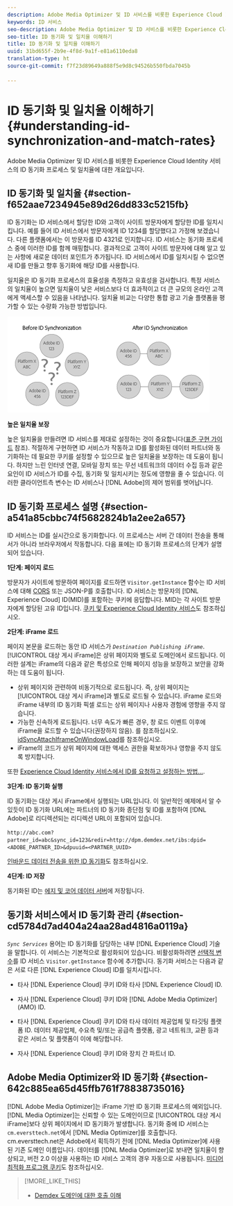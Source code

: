```yaml
---
description: Adobe Media Optimizer 및 ID 서비스를 비롯한 Experience Cloud Identity 서비스의 ID 동기화 프로세스 및 일치율에 대한 개요입니다.
keywords: ID 서비스
seo-description: Adobe Media Optimizer 및 ID 서비스를 비롯한 Experience Cloud Identity 서비스의 ID 동기화 프로세스 및 일치율에 대한 개요입니다.
seo-title: ID 동기화 및 일치율 이해하기
title: ID 동기화 및 일치율 이해하기
uuid: 31bd655f-2b9e-4f8d-9a1f-e81a6110eda8
translation-type: ht
source-git-commit: f7f23d89649a888f5e9d8c94526b550fbda7045b

---
```



# ID 동기화 및 일치율 이해하기{#understanding-id-synchronization-and-match-rates}

Adobe Media Optimizer 및 ID 서비스를 비롯한 Experience Cloud Identity 서비스의 ID 동기화 프로세스 및 일치율에 대한 개요입니다.

## ID 동기화 및 일치율 {#section-f652aae7234945e89d26dd833c5215fb}

ID 동기화는 ID 서비스에서 할당한 ID와 고객이 사이트 방문자에게 할당한 ID를 일치시킵니다. 예를 들어 ID 서비스에서 방문자에게 ID 1234를 할당했다고 가정해 보겠습니다. 다른 플랫폼에서는 이 방문자를 ID 4321로 인지합니다. ID 서비스는 동기화 프로세스 중에 이러한 ID를 함께 매핑합니다. 결과적으로 고객이 사이트 방문자에 대해 알고 있는 사항에 새로운 데이터 포인트가 추가됩니다. ID 서비스에서 ID를 일치시킬 수 없으면 새 ID를 만들고 향후 동기화에 해당 ID를 사용합니다.

일치율은 ID 동기화 프로세스의 효율성을 측정하고 유효성을 검사합니다. 특정 서비스의 일치율이 높으면 일치율이 낮은 서비스보다 더 효과적이고 더 큰 규모의 온라인 고객에게 액세스할 수 있음을 나타냅니다. 일치율 비교는 다양한 통합 광고 기술 플랫폼을 평가할 수 있는 수량화 가능한 방법입니다.

![](assets/idsync2.png)

**높은 일치율 보장**

높은 일치율을 만들려면 ID 서비스를 제대로 설정하는 것이 중요합니다([표준 구현 가이드](../implementation-guides/standard.md#concept-89cd0199a9634fc48644f2d61e3d2445) 참조). 적절하게 구현하면 ID 서비스가 작동하고 ID를 활성화된 데이터 파트너와 동기화하는 데 필요한 쿠키를 설정할 수 있으므로 높은 일치율을 보장하는 데 도움이 됩니다. 하지만 느린 인터넷 연결, 모바일 장치 또는 무선 네트워크의 데이터 수집 등과 같은 요인이 ID 서비스가 ID를 수집, 동기화 및 일치시키는 정도에 영향을 줄 수 있습니다. 이러한 클라이언트측 변수는 ID 서비스나 [!DNL Adobe]의 제어 범위를 벗어납니다.

## ID 동기화 프로세스 설명 {#section-a541a85cbbc74f5682824b1a2ee2a657}

ID 서비스는 ID를 실시간으로 동기화합니다. 이 프로세스는 서버 간 데이터 전송을 통해서가 아니라 브라우저에서 작동합니다. 다음 표에는 ID 동기화 프로세스의 단계가 설명되어 있습니다.

**1단계: 페이지 로드**

방문자가 사이트에 방문하여 페이지를 로드하면 `Visitor.getInstance` 함수는 ID 서비스에 대해 [CORS](../reference/cors.md#concept-6c280446990d46d88ba9da15d2dcc758) 또는 JSON-P를 호출합니다. ID 서비스는 방문자의 [!DNL Experience Cloud] ID(MID)를 포함하는 쿠키에 응답합니다. MID는 각 사이트 방문자에게 할당된 고유 ID입니다. [쿠키 및 Experience Cloud Identity 서비스](../introduction/cookies.md)도 참조하십시오.

**2단계: iFrame 로드**

페이지 본문을 로드하는 동안 ID 서비스가 *`Destination Publishing iFrame`*. [!UICONTROL 대상 게시 iFrame]은 상위 페이지와 별도로 도메인에서 로드됩니다. 이러한 설계는 iFrame의 다음과 같은 특성으로 인해 페이지 성능을 보장하고 보안을 강화하는 데 도움이 됩니다.

* 상위 페이지와 관련하여 비동기적으로 로드됩니다. 즉, 상위 페이지는 [!UICONTROL 대상 게시 iFrame]과 별도로 로드될 수 있습니다. iFrame 로드와 iFrame 내부의 ID 동기화 픽셀 로드는 상위 페이지나 사용자 경험에 영향을 주지 않습니다. 
* 가능한 신속하게 로드됩니다. 너무 속도가 빠른 경우, 창 로드 이벤트 이후에 iFrame을 로드할 수 있습니다(권장하지 않음). 를 참조하십시오. [idSyncAttachIframeOnWindowLoad](../library/function-vars/idsyncattachiframeonwindowload.md#reference-b86b7112e0814a4c82c4e24c158508f4)를 참조하십시오.
* iFrame의 코드가 상위 페이지에 대한 액세스 권한을 확보하거나 영향을 주지 않도록 방지합니다.

또한 [Experience Cloud Identity 서비스에서 ID를 요청하고 설정하는 방법...](../introduction/id-request.md#concept-2caacebb1d244402816760e9b8bcef6a).

**3단계: ID 동기화 실행**

ID 동기화는 대상 게시 iFrame에서 실행되는 URL입니다. 이 일반적인 예제에서 알 수 있듯이 ID 동기화 URL에는 파트너의 ID 동기화 종단점 및 ID를 포함하여 [!DNL Adobe]로 리디렉션되는 리디렉션 URL이 포함되어 있습니다.

`http://abc.com?partner_id=abc&sync_id=123&redir=http://dpm.demdex.net/ibs:dpid=<ADOBE_PARTNER_ID>&dpuuid=<PARTNER_UUID>`

[인바운드 데이터 전송을 위한 ID 동기화](https://marketing.adobe.com/resources/help/en_US/aam/c_id_sync_in.html)도 참조하십시오.

**4단계: ID 저장**

동기화된 ID는 [에지 및 코어 데이터 서버](https://marketing.adobe.com/resources/help/ko_KR/aam/c_compedge.html)에 저장됩니다.

## 동기화 서비스에서 ID 동기화 관리 {#section-cd5784d7ad404a24aa28ad4816a0119a}

*`Sync Services`* 용어는 ID 동기화를 담당하는 내부 [!DNL Experience Cloud] 기술을 말합니다. 이 서비스는 기본적으로 활성화되어 있습니다. 비활성화하려면 [선택적 변수](../library/function-vars/disableidsync.md#reference-589d6b489ac64eddb5a7ff758945e414)를 ID 서비스 `Visitor.getInstance` 함수에 추가합니다. 동기화 서비스는 다음과 같은 서로 다른 [!DNL Experience Cloud] ID를 일치시킵니다.

* 타사 [!DNL Experience Cloud] 쿠키 ID와 타사 [!DNL Experience Cloud] ID.

* 자사 [!DNL Experience Cloud] 쿠키 ID와 [!DNL Adobe Media Optimizer] (AMO) ID.

* 타사 [!DNL Experience Cloud] 쿠키 ID와 타사 데이터 제공업체 및 타깃팅 플랫폼 ID. 데이터 제공업체, 수요측 및/또는 공급측 플랫폼, 광고 네트워크, 교환 등과 같은 서비스 및 플랫폼이 이에 해당합니다.
* 자사 [!DNL Experience Cloud] 쿠키 ID와 장치 간 파트너 ID.

## Adobe Media Optimizer와 ID 동기화 {#section-642c885ea65d45ffb761f78838735016}

[!DNL Adobe Media Optimizer]는 iFrame 기반 ID 동기화 프로세스의 예외입니다. [!DNL Media Optimizer]는 신뢰할 수 있는 도메인이므로 [!UICONTROL 대상 게시 iFrame]보다 상위 페이지에서 ID 동기화가 발생합니다. 동기화 중에 ID 서비스는 `cm.eversttech.net`에서 [!DNL Media Optimizer]를 호출합니다. cm.eversttech.net은 Adobe에서 획득하기 전에 [!DNL Media Optimizer]에 사용된 기존 도메인 이름입니다. 데이터를 [!DNL Media Optimizer]로 보내면 일치율이 향상되고, 버전 2.0 이상을 사용하는 ID 서비스 고객의 경우 자동으로 사용됩니다. [미디어 최적화 프로그램 쿠키](https://marketing.adobe.com/resources/help/ko_KR/whitepapers/cookies/cookies_media_optimizer.html)도 참조하십시오.

>[!MORE_LIKE_THIS]
>
>* [Demdex 도메인에 대한 호출 이해](https://marketing.adobe.com/resources/help/en_US/aam/demdex-calls.html)

